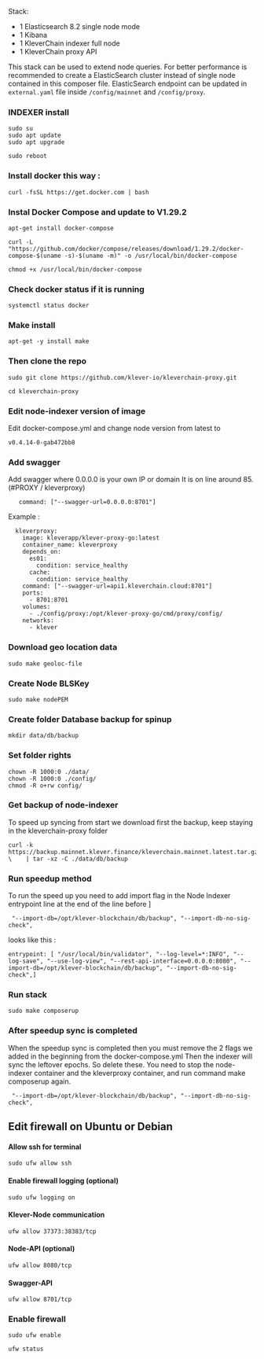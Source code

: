 
Stack:
 - 1 Elasticsearch 8.2 single node mode
 - 1 Kibana
 - 1 KleverChain indexer full node
 - 1 KleverChain proxy API

This stack can be used to extend node queries. For better performance is recommended to create a ElasticSearch cluster instead of single node contained in this composer file. ElasticSearch endpoint can be updated in `external.yaml` file inside `/config/mainnet` and `/config/proxy`.

### INDEXER install 

```
sudo su
sudo apt update
sudo apt upgrade
```
```
sudo reboot
```

### Install docker this way : 
```
curl -fsSL https://get.docker.com | bash
```

### Instal Docker Compose and update to V1.29.2
```
apt-get install docker-compose
```
```
curl -L "https://github.com/docker/compose/releases/download/1.29.2/docker-compose-$(uname -s)-$(uname -m)" -o /usr/local/bin/docker-compose
```
```
chmod +x /usr/local/bin/docker-compose
```
### Check docker status if it is running
```
systemctl status docker
```

### Make install
```
apt-get -y install make
```

### Then clone the repo
```
sudo git clone https://github.com/klever-io/kleverchain-proxy.git
```
```
cd kleverchain-proxy
```

### Edit node-indexer version of image
Edit docker-compose.yml and change node version from latest to 
```
v0.4.14-0-gab472bb8 
```

### Add swagger 
Add swagger where 0.0.0.0 is your own IP or domain
It is on line around 85. (#PROXY / kleverproxy)
```
   command: ["--swagger-url=0.0.0.0:8701"]
```
Example : 
```
  kleverproxy:
    image: kleverapp/klever-proxy-go:latest
    container_name: kleverproxy
    depends_on:
      es01:
        condition: service_healthy
      cache:
        condition: service_healthy
    command: ["--swagger-url=api1.kleverchain.cloud:8701"]
    ports:
      - 8701:8701
    volumes:
      - ./config/proxy:/opt/klever-proxy-go/cmd/proxy/config/
    networks:
      - klever
```

### Download geo location data
```
sudo make geoloc-file
```

### Create Node BLSKey
```
sudo make nodePEM
```

### Create folder Database backup for spinup
```
mkdir data/db/backup
```

### Set folder rights
```
chown -R 1000:0 ./data/
chown -R 1000:0 ./config/
chmod -R o+rw config/
```
### Get backup of node-indexer
To speed up syncing from start we download first the backup, keep staying in the kleverchain-proxy folder
```
curl -k https://backup.mainnet.klever.finance/kleverchain.mainnet.latest.tar.gz \    | tar -xz -C ./data/db/backup
```

### Run speedup method
To run the speed up you need to add import flag in the Node Indexer entrypoint line at the end of the line before ] 
```
 "--import-db=/opt/klever-blockchain/db/backup", "--import-db-no-sig-check",
```

looks like this : 
```
entrypoint: [ "/usr/local/bin/validator", "--log-level=*:INFO", "--log-save", "--use-log-view", "--rest-api-interface=0.0.0.0:8080", "--import-db=/opt/klever-blockchain/db/backup", "--import-db-no-sig-check",]
```

### Run stack
```
sudo make composerup
```

### After speedup sync is completed
When the speedup sync is completed then you must remove the 2 flags we added in the beginning from the docker-compose.yml
Then the indexer will sync the leftover epochs. So delete these. You need to stop the node-indexer container and the kleverproxy container, and run command make composerup again.
```
 "--import-db=/opt/klever-blockchain/db/backup", "--import-db-no-sig-check",
```

## Edit firewall on Ubuntu or Debian

#### Allow ssh for terminal
```
sudo ufw allow ssh
```
#### Enable firewall logging (optional)
```
sudo ufw logging on
```
#### Klever-Node communication
```
ufw allow 37373:38383/tcp
```
#### Node-API (optional)
```
ufw allow 8080/tcp
```
#### Swagger-API
```
ufw allow 8701/tcp
```
### Enable firewall
```
sudo ufw enable
```

```
ufw status
```